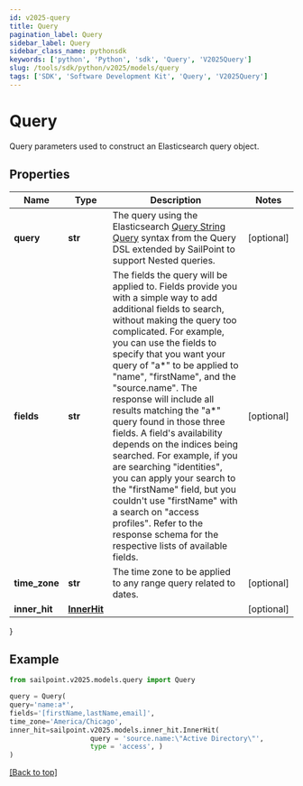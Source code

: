 ```yaml
---
id: v2025-query
title: Query
pagination_label: Query
sidebar_label: Query
sidebar_class_name: pythonsdk
keywords: ['python', 'Python', 'sdk', 'Query', 'V2025Query']
slug: /tools/sdk/python/v2025/models/query
tags: ['SDK', 'Software Development Kit', 'Query', 'V2025Query']
---
```


# Query

Query parameters used to construct an Elasticsearch query object.

## Properties

| Name | Type | Description | Notes |
| --- | --- | --- | --- |
| **query** | **str** | The query using the Elasticsearch [Query String Query](https://www.elastic.co/guide/en/elasticsearch/reference/5.2/query-dsl-query-string-query.html#query-string) syntax from the Query DSL extended by SailPoint to support Nested queries. | [optional] |
| **fields** | **str** | The fields the query will be applied to. Fields provide you with a simple way to add additional fields to search, without making the query too complicated. For example, you can use the fields to specify that you want your query of \"a*\" to be applied to \"name\", \"firstName\", and the \"source.name\". The response will include all results matching the \"a*\" query found in those three fields. A field's availability depends on the indices being searched. For example, if you are searching \"identities\", you can apply your search to the \"firstName\" field, but you couldn't use \"firstName\" with a search on \"access profiles\". Refer to the response schema for the respective lists of available fields. | [optional] |
| **time_zone** | **str** | The time zone to be applied to any range query related to dates. | [optional] |
| **inner_hit** | [**InnerHit**](inner-hit) |  | [optional] |

}

## Example

```python
from sailpoint.v2025.models.query import Query

query = Query(
query='name:a*',
fields='[firstName,lastName,email]',
time_zone='America/Chicago',
inner_hit=sailpoint.v2025.models.inner_hit.InnerHit(
                    query = 'source.name:\"Active Directory\"',
                    type = 'access', )
)

```

[[Back to top]](#)
